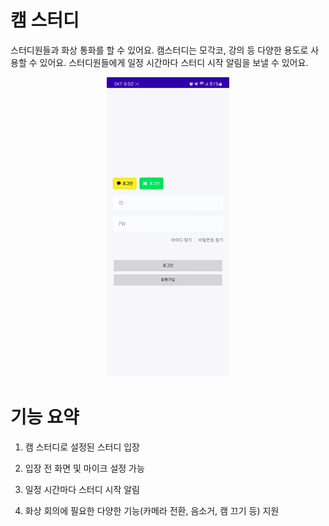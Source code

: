 # 캠 스터디

스터디원들과 화상 통화를 할 수 있어요. 캠스터디는 모각코, 강의 등 다양한 용도로 사용할 수 있어요. 스터디원들에게 일정 시간마다 스터디 시작 알림을 보낼 수 있어요.

<div align="center">
    <img src="../gif/timeline.gif"/>
</div>

# 기능 요약
1. 캠 스터디로 설정된 스터디 입장

2. 입장 전 화면 및 마이크 설정 가능

3. 일정 시간마다 스터디 시작 알림

4. 화상 회의에 필요한 다양한 기능(카메라 전환, 음소거, 캠 끄기 등) 지원

